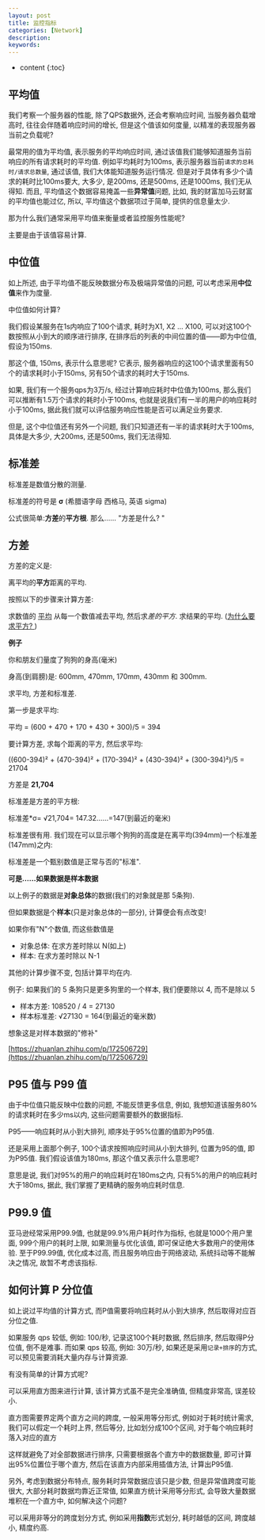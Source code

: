 ```yaml
---
layout: post
title: 监控指标
categories: [Network]
description: 
keywords: 
---
```



* content
{:toc}




## 平均值

我们考察一个服务器的性能, 除了QPS数据外, 还会考察响应时间, 当服务器负载增高时, 往往会伴随着响应时间的增长, 但是这个值该如何度量, 以精准的表现服务器当前之负载呢? 

最常用的值为平均值, 表示服务的平均响应时间, 通过该值我们能够知道服务当前响应的所有请求耗时的平均值.  例如平均耗时为100ms, 表示服务器当前`请求的总耗时/请求总数量`, 通过该值, 我们大体能知道服务运行情况.  但是对于具体有多少个请求的耗时比100ms要大, 大多少, 是200ms, 还是500ms, 还是1000ms, 我们无从得知.  而且, 平均值这个数据容易掩盖一些**异常值**问题, 比如, 我的财富加马云财富的平均值也能过亿, 所以, 平均值这个数据项过于简单, 提供的信息量太少. 

那为什么我们通常采用平均值来衡量或者监控服务性能呢? 

主要是由于该值容易计算. 

## 中位值

如上所述, 由于平均值不能反映数据分布及极端异常值的问题, 可以考虑采用**中位值**来作为度量. 

中位值如何计算? 

我们假设某服务在1s内响应了100个请求, 耗时为X1, X2 ... X100, 可以对这100个数按照从小到大的顺序进行排序, 在排序后的列表的中间位置的值——即为中位值, 假设为150ms. 

那这个值, 150ms, 表示什么意思呢?  它表示, 服务器响应的这100个请求里面有50个的请求耗时小于150ms, 另有50个请求的耗时大于150ms. 

如果, 我们有一个服务qps为3万/s, 经过计算响应耗时中位值为100ms, 那么我们可以推断有1.5万个请求的耗时小于100ms, 也就是说我们有一半的用户的响应耗时小于100ms, 据此我们就可以评估服务响应性能是否可以满足业务要求. 

但是, 这个中位值还有另外一个问题, 我们只知道还有一半的请求耗时大于100ms, 具体是大多少, 大200ms, 还是500ms, 我们无法得知. 



## 标准差

标准差是数值分散的测量. 

标准差的符号是 **σ** (希腊语字母 西格马, 英语 sigma)

公式很简单:**方差**的**平方根**. 那么…… "方差是什么? "



## 方差

方差的定义是: 

离平均的**平方**距离的平均. 

按照以下的步骤来计算方差: 

求数值的 [平均](https://link.zhihu.com/?target=https%3A//www.shuxuele.com/mean.html)
从每一个数值减去平均, 然后求*差的平方*. 
求结果的平均. ([为什么要求平方? ](https://link.zhihu.com/?target=https%3A//www.shuxuele.com/data/standard-deviation.html%23WhySquare))

**例子**

你和朋友们量度了狗狗的身高(毫米)

身高(到肩膀)是: 600mm, 470mm, 170mm, 430mm 和 300mm. 

求平均, 方差和标准差. 

第一步是求平均: 

平均 = (600 + 470 + 170 + 430 + 300)/5 = 394

要计算方差, 求每个距离的平方, 然后求平均: 

((600-394)² + (470-394)² + (170-394)² + (430-394)² + (300-394)²)/5 = 21704

方差是 **21,704**

标准差是方差的平方根: 

标准差*σ= √21,704= 147.32……=147(到最近的毫米)

标准差很有用.  我们现在可以显示哪个狗狗的高度是在离平均(394mm)一个标准差(147mm)之内: 

标准差是一个甄别数值是正常与否的"标准". 

**可是……如果数据是样本数据**

以上例子的数据是**对象总体**的数据(我们的对象就是那 5条狗). 

但如果数据是个**样本**(只是对象总体的一部分), 计算便会有点改变! 

如果你有"N"个数值, 而这些数值是

* 对象总体: 在求方差时除以 N(如上)
* 样本: 在求方差时除以 N-1

其他的计算步骤不变, 包括计算平均在内. 

例子: 如果我们的 5 条狗只是更多狗里的一个样本, 我们便要除以 4, 而不是除以 5

* 样本方差: 108520 / 4 = 27130
* 样本标准差: √27130 = 164(到最近的毫米数)

想象这是对样本数据的"修补"



[https://zhuanlan.zhihu.com/p/172506729](https://zhuanlan.zhihu.com/p/172506729)





## P95 值与 P99 值

由于中位值只能反映中位数的问题, 不能反馈更多信息, 例如, 我想知道该服务80%的请求耗时在多少ms以内, 这些问题需要额外的数据指标. 

P95——响应耗时从小到大排列, 顺序处于95%位置的值即为P95值. 

还是采用上面那个例子, 100个请求按照响应时间从小到大排列, 位置为95的值, 即为P95值.  我们假设该值为180ms, 那这个值又表示什么意思呢? 

意思是说, 我们对95%的用户的响应耗时在180ms之内, 只有5%的用户的响应耗时大于180ms, 据此, 我们掌握了更精确的服务响应耗时信息. 

## P99.9 值

亚马逊经常采用P99.9值, 也就是99.9%用户耗时作为指标, 也就是1000个用户里面, 999个用户的耗时上限, 如果测量与优化该值, 即可保证绝大多数用户的使用体验.  至于P99.99值, 优化成本过高, 而且服务响应由于网络波动, 系统抖动等不能解决之情况, 故暂不考虑该指标. 

## 如何计算 P 分位值

如上说过平均值的计算方式, 而P值需要将响应耗时从小到大排序, 然后取得对应百分位之值. 

如果服务 qps 较低, 例如: 100/秒, 记录这100个耗时数据, 然后排序, 然后取得P分位值, 倒不是难事.  而如果 qps 较高, 例如: 30万/秒, 如果还是采用`记录+排序`的方式, 可以预见需要消耗大量内存与计算资源. 

有没有简单的计算方式呢? 

可以采用直方图来进行计算, 该计算方式虽不是完全准确值, 但精度非常高, 误差较小. 

直方图需要界定两个直方之间的跨度, 一般采用等分形式, 例如对于耗时统计需求, 我们可以假定一个耗时上界, 然后等分, 比如划分成100个区间, 对于每个响应耗时落入对应的直方

这样就避免了对全部数据进行排序, 只需要根据各个直方中的数据数量, 即可计算出95%位置位于哪个直方, 然后在该直方内部采用插值方法, 计算出P95值. 

另外, 考虑到数据分布特点, 服务耗时异常数据应该只是少数, 但是异常值跨度可能很大, 大部分耗时数据均靠近正常值, 如果直方统计采用等分形式, 会导致大量数据堆积在一个直方中, 如何解决这个问题? 

可以采用非等分的跨度划分方式, 例如采用**指数**形式划分, 耗时越低的区间, 跨度越小, 精度约高. 